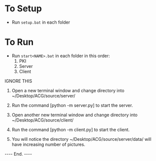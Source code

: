 # To Setup
-  Run `setup.bat` in each folder


# To Run
- Run `start<NAME>.bat` in each folder in this order:
    1. PKI
    2. Server
    3. Client


IGNORE THIS
1) Open a new terminal window and change directory into ~/Desktop/ACG/source/server/
2) Run the command [python -m server.py] to start the server.

3) Open another new terminal window and change directory into ~/Desktop/ACG/source/client/
4) Run the command [python -m client.py] to start the client.

5) You will notice the directory ~/Desktop/ACG/source/server/data/ will have increasing number of pictures.

 ---- End. ----